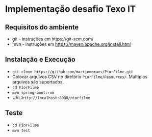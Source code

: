 # Implementação desafio Texo IT

## Requisitos do ambiente
* git - instruções em https://git-scm.com/
* mvn - instruções em https://maven.apache.org/install.html
 

## Instalação e Execução
* `git clone https://github.com/martinmoraes/PiorFilme.git`
* Colocar arquivos CSV no diretório `PiorFilme/Resources/`. Múltiplos arquivos são suportados.
* `cd PiorFilme`
* `mvn spring-boot:run`
* URL:`http://localhost:8080/piorfilme`

## Teste
* `cd PiorFilme`
* `mvn test`
